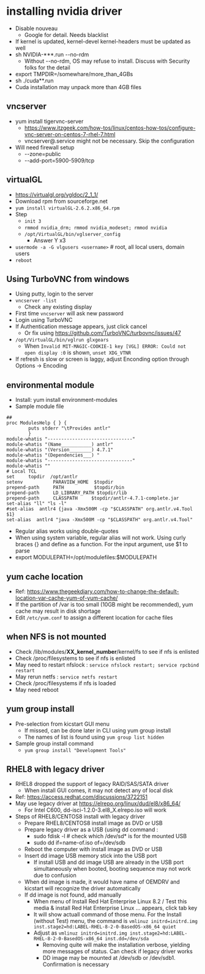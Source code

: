 # installing nvidia driver
- Disable nouveau
  - Google for detail. Needs blacklist
- If kernel is updated, kernel-devel kernel-headers must be updated as well
- sh NVIDIA-***.run --no-rdm
  - Without --no-rdm, OS may refuse to install. Discuss with Security folks for the detail
 - export TMPDIR=/somewhare/more_than_4GBs
 - sh ./cuda**.run
  - Cuda installation may unpack more than 4GB files


## vncserver
- yum install tigervnc-server
  - https://www.itzgeek.com/how-tos/linux/centos-how-tos/configure-vnc-server-on-centos-7-rhel-7.html
  - vncserver@.service might not be necessary. Skip the configuration
- Will need firewall setup
  - --zone=public
  - --add-port=5900-5909/tcp
  
## virtualGL
- https://virtualgl.org/vgldoc/2_1_1/
- Download rpm from sourceforge.net
- `yum install virtualGL-2.6.2.x86_64.rpm`
- Step
  - `init 3`
  - `rmmod nvidia_drm; rmmod nvidia_modeset; rmmod nvidia`
  - `/opt/VirtualGL/bin/vglserver_config`
    - Answer Y x3
- `usermode -a -G vlgusers <username>` # root, all local users, domain users
- `reboot`

## Using TurboVNC from windows
- Using putty, login to the server
- `vncserver -list`
  - Check any existing display
- First time `vncserver` will ask new password
- Login using TurboVNC
- If Authentication message appears, just click cancel
  - Or fix using https://github.com/TurboVNC/turbovnc/issues/47
- `/opt/VirtualGL/bin/vglrun glxgears`
  - When `Invalid MIT-MAGIC-COOKIE-1 key [VGL] ERROR: Could not open display :0` is shown, `unset XDG_VTNR`
- If refresh is slow or screen is laggy, adjust Enconding option through Options -> Encoding

## environmental module
- Install: yum install environment-modules
- Sample module file
```
##
proc ModulesHelp { } {
        puts stderr "\tProvides antlr"
        }
module-whatis "-------------------------------"
module-whatis "(Name___________) antlr"
module-whatis "(Version________) 4.7.1"
module-whatis "(Dependencies___) "
module-whatis "-------------------------------"
module-whatis ""
# Local TCL 
set     topdir  /opt/antlr
setenv           PARAVIEW_HOME  $topdir
prepend-path     PATH           $topdir/bin
prepend-path     LD_LIBRARY_PATH $topdir/lib
prepend-path     CLASSPATH     $topdir/antlr-4.7.1-complete.jar
set-alias "ll" "ls -l"
#set-alias  antlr4 {java -Xmx500M -cp "$CLASSPATH" org.antlr.v4.Tool $1}
set-alias  antlr4 "java -Xmx500M -cp "$CLASSPATH" org.antlr.v4.Tool"
```
  - Regular alias works using double-quotes
  - When using system variable, regular alias will not work. Using curly braces {} and define as a function. For the input argument, use $1 to parse
- export MODULEPATH=/opt/modulefiles:$MODULEPATH

## yum cache location
- Ref: https://www.thegeekdiary.com/how-to-change-the-default-location-var-cache-yum-of-yum-cache/
- If the partition of /var is too small (10GB might be recommended), yum cache may result in disk shortage
- Edit `/etc/yum.conf` to assign a different location for cache files

## when NFS is not mounted
- Check /lib/modules/__XX_kernel_number__/kernel/fs to see if nfs is enlisted
- Check /proc/filesystems to see if nfs is enlisted
- May need to restart nfslock : `service nfslock restart; service rpcbind restart`
- May rerun netfs : `service netfs restart`
- Check /proc/filesystems if nfs is loaded
- May need reboot

## yum group install
- Pre-selection from kicstart GUI menu
  - If missed, can be done later in CLI using yum group install
  - The names of list is found using `yum group list hidden`
- Sample group install command
  - `yum group install "Development Tools"`

## RHEL8 with legacy driver
- RHEL8 dropped the support of legacy RAID/SAS/SATA driver
  - When install GUI comes, it may not detect any of local disk
- Ref: https://access.redhat.com/discussions/3722151
- May use legacy driver at https://elrepo.org/linux/dud/el8/x86_64/
  - For Intel C600,	dd-isci-1.2.0-3.el8_X.elrepo.iso will work
 - Steps of RHEL8/CENTOS8 install with legacy driver
   - Prepare RHEL8/CENTOS8 install image as DVD or USB
   - Prepare legacy driver as a USB (using dd command : 
     - sudo fdisk -l # check which /dev/sd* is for the mounted USB
     - sudo dd if=name-of.iso of=/dev/sdb
   - Reboot the computer with install image as DVD or USB
   - Insert dd image USB memory stick into the USB port
     - If install USB and dd image USB are already in the USB port simultaneously when booted, booting sequence may not work due to confusion
   - When dd image is made, it would have name of OEMDRV and kicstart will recognize the driver automatically
   - If dd image is not found, add manually
     -  When menu of Install Red Hat Enterprise Linux 8.2 / Test this media & install Red Hat Enterprise Linux ... appears, click tab key
     - It will show actuall command of those menu. For the Install (without Test) menu, the command is `vmlinuz initrd=initrd.img inst.stage2=hd:LABEL-RHEL-8-2-0-BasedOS-x86_64 quiet`
     - Adjust as `vmlinuz initrd=initrd.img inst.stage2=hd:LABEL-RHEL-8-2-0-BasedOS-x86_64 inst.dd=/dev/sda`
       - Removing quite will make the installation verbose, yielding more messages of status. Can check if legacy driver works
       - DD image may be mounted at /dev/sdb or /dev/sdb1. Confirmation is necessary
